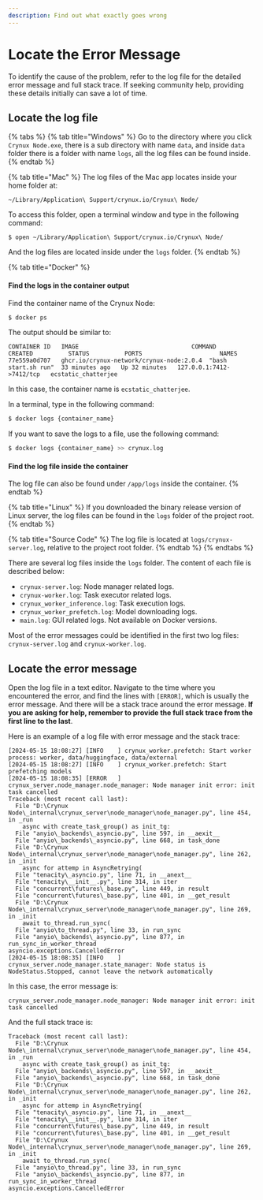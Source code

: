```yaml
---
description: Find out what exactly goes wrong
---
```


# Locate the Error Message

To identify the cause of the problem, refer to the log file for the detailed error message and full stack trace. If seeking community help, providing these details initially can save a lot of time.

## Locate the log file

{% tabs %}
{% tab title="Windows" %}
Go to the directory where you click `Crynux Node.exe`, there is a sub directory with name `data`, and inside `data` folder there is a folder with name `logs`, all the log files can be found inside.
{% endtab %}

{% tab title="Mac" %}
The log files of the Mac app locates inside your home folder at:

`~/Library/Application\ Support/crynux.io/Crynux\ Node/`

To access this folder, open a terminal window and type in the following command:

`$ open ~/Library/Application\ Support/crynux.io/Crynux\ Node/`

And the log files are located inside under the `logs` folder.
{% endtab %}

{% tab title="Docker" %}
#### Find the logs in the container output

Find the container name of the Crynux Node:

```bash
$ docker ps
```

The output should be similar to:

```
CONTAINER ID   IMAGE                                COMMAND              CREATED          STATUS          PORTS                      NAMES
77e559a0d707   ghcr.io/crynux-network/crynux-node:2.0.4  "bash start.sh run"  33 minutes ago   Up 32 minutes   127.0.0.1:7412->7412/tcp   ecstatic_chatterjee
```

In this case, the container name is `ecstatic_chatterjee`.

In a terminal, type in the following command:

```bash
$ docker logs {container_name}
```

If you want to save the logs to a file, use the following command:

```bash
$ docker logs {container_name} >> crynux.log
```

#### Find the log file inside the container

The log file can also be found under `/app/logs` inside the container.
{% endtab %}

{% tab title="Linux" %}
If you downloaded the binary release version of Linux server, the log files can be found in the `logs` folder of the project root.
{% endtab %}

{% tab title="Source Code" %}
The log file is located at `logs/crynux-server.log`, relative to the project root folder.
{% endtab %}
{% endtabs %}

There are several log files inside the `logs` folder. The content of each file is described below:

* `crynux-server.log`: Node manager related logs.
* `crynux-worker.log`: Task executor related logs.
* `crynux_worker_inference.log`: Task execution logs.
* `crynux_worker_prefetch.log`: Model downloading logs.
* `main.log`: GUI related logs. Not available on Docker versions.

Most of the error messages could be identified in the first two log files: `crynux-server.log` and `crynux-worker.log`.

## Locate the error message

Open the log file in a text editor. Navigate to the time where you encountered the error, and find the lines with `[ERROR]`, which is usually the error message. And there will be a stack trace around the error message. **If you are asking for help, remember to provide the full stack trace from the first line to the last**.

Here is an example of a log file with error message and the stack trace:

```
[2024-05-15 18:08:27] [INFO    ] crynux_worker.prefetch: Start worker process: worker, data/huggingface, data/external
[2024-05-15 18:08:27] [INFO    ] crynux_worker.prefetch: Start prefetching models
[2024-05-15 18:08:35] [ERROR   ] crynux_server.node_manager.node_manager: Node manager init error: init task cancelled
Traceback (most recent call last):
  File "D:\Crynux Node\_internal\crynux_server\node_manager\node_manager.py", line 454, in _run
    async with create_task_group() as init_tg:
  File "anyio\_backends\_asyncio.py", line 597, in __aexit__
  File "anyio\_backends\_asyncio.py", line 668, in task_done
  File "D:\Crynux Node\_internal\crynux_server\node_manager\node_manager.py", line 262, in _init
    async for attemp in AsyncRetrying(
  File "tenacity\_asyncio.py", line 71, in __anext__
  File "tenacity\__init__.py", line 314, in iter
  File "concurrent\futures\_base.py", line 449, in result
  File "concurrent\futures\_base.py", line 401, in __get_result
  File "D:\Crynux Node\_internal\crynux_server\node_manager\node_manager.py", line 269, in _init
    await to_thread.run_sync(
  File "anyio\to_thread.py", line 33, in run_sync
  File "anyio\_backends\_asyncio.py", line 877, in run_sync_in_worker_thread
asyncio.exceptions.CancelledError
[2024-05-15 18:08:35] [INFO    ] crynux_server.node_manager.state_manager: Node status is NodeStatus.Stopped, cannot leave the network automatically
```

In this case, the error message is:

```
crynux_server.node_manager.node_manager: Node manager init error: init task cancelled
```

And the full stack trace is:

```
Traceback (most recent call last):
  File "D:\Crynux Node\_internal\crynux_server\node_manager\node_manager.py", line 454, in _run
    async with create_task_group() as init_tg:
  File "anyio\_backends\_asyncio.py", line 597, in __aexit__
  File "anyio\_backends\_asyncio.py", line 668, in task_done
  File "D:\Crynux Node\_internal\crynux_server\node_manager\node_manager.py", line 262, in _init
    async for attemp in AsyncRetrying(
  File "tenacity\_asyncio.py", line 71, in __anext__
  File "tenacity\__init__.py", line 314, in iter
  File "concurrent\futures\_base.py", line 449, in result
  File "concurrent\futures\_base.py", line 401, in __get_result
  File "D:\Crynux Node\_internal\crynux_server\node_manager\node_manager.py", line 269, in _init
    await to_thread.run_sync(
  File "anyio\to_thread.py", line 33, in run_sync
  File "anyio\_backends\_asyncio.py", line 877, in run_sync_in_worker_thread
asyncio.exceptions.CancelledError
```

